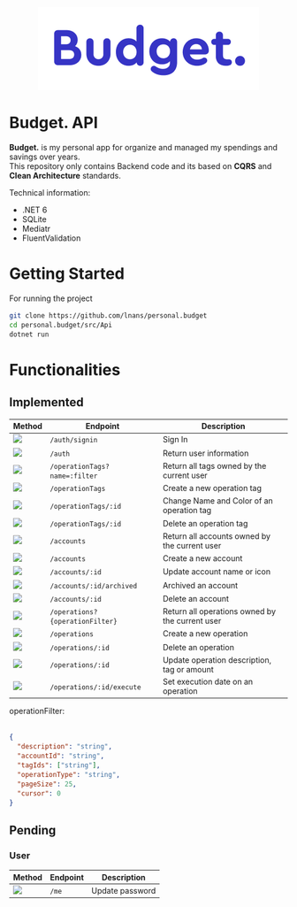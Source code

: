 <p align="center">
    <img src="./doc/logo.png" />
</p>

# Budget. API

**Budget.** is my personal app for organize and managed my spendings and savings over years.\
This repository only contains Backend code and its based on **CQRS** and **Clean Architecture** standards.

Technical information:
- .NET 6
- SQLite
- Mediatr
- FluentValidation

# Getting Started

For running the project

```bash
git clone https://github.com/lnans/personal.budget
cd personal.budget/src/Api
dotnet run
```

# Functionalities

Implemented
---

| Method                                                         | Endpoint                        | Description                                     |
|----------------------------------------------------------------|---------------------------------|-------------------------------------------------|
| ![](https://img.shields.io/badge/-POST-49cc90?style=plastic)   | `/auth/signin`                  | Sign In                                         |
| ![](https://img.shields.io/badge/-GET-61affe?style=plastic)    | `/auth`                         | Return user information                         |
| ![](https://img.shields.io/badge/-GET-61affe?style=plastic)    | `/operationTags?name=:filter`   | Return all tags owned by the current user       |
| ![](https://img.shields.io/badge/-POST-49cc90?style=plastic)   | `/operationTags`                | Create a new operation tag                      |
| ![](https://img.shields.io/badge/-PATCH-50e3c2?style=plastic)  | `/operationTags/:id`            | Change Name and Color of an operation tag       |
| ![](https://img.shields.io/badge/-DELETE-f93e3e?style=plastic) | `/operationTags/:id`            | Delete an operation tag                         |
| ![](https://img.shields.io/badge/-GET-61affe?style=plastic)    | `/accounts`                     | Return all accounts owned by the current user   |
| ![](https://img.shields.io/badge/-POST-49cc90?style=plastic)   | `/accounts`                     | Create a new account                            |
| ![](https://img.shields.io/badge/-PATCH-50e3c2?style=plastic)  | `/accounts/:id`                 | Update account name or icon                     |
| ![](https://img.shields.io/badge/-PATCH-50e3c2?style=plastic)  | `/accounts/:id/archived`        | Archived an account                             |
| ![](https://img.shields.io/badge/-DELETE-f93e3e?style=plastic) | `/accounts/:id`                 | Delete an account                               |
| ![](https://img.shields.io/badge/-GET-61affe?style=plastic)    | `/operations?{operationFilter}` | Return all operations owned by the current user |
| ![](https://img.shields.io/badge/-POST-49cc90?style=plastic)   | `/operations`                   | Create a new operation                          |
| ![](https://img.shields.io/badge/-DELETE-f93e3e?style=plastic) | `/operations/:id`               | Delete an operation                             |
| ![](https://img.shields.io/badge/-PATCH-50e3c2?style=plastic)  | `/operations/:id`               | Update operation description, tag or amount     |
| ![](https://img.shields.io/badge/-PATCH-50e3c2?style=plastic)  | `/operations/:id/execute`       | Set execution date on an operation              |

operationFilter:
```json

{
  "description": "string",
  "accountId": "string",
  "tagIds": ["string"],
  "operationType": "string",
  "pageSize": 25,
  "cursor": 0
}
```

Pending
---
### User
| Method                                                        | Endpoint | Description             |
|---------------------------------------------------------------|----------|-------------------------|
| ![](https://img.shields.io/badge/-PATCH-50e3c2?style=plastic) | `/me`    | Update password         |
